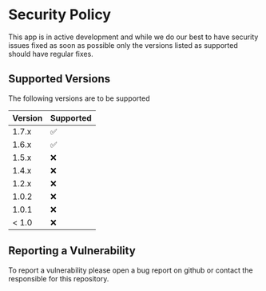 # Security Policy

This app is in active development and while we do our best to have security issues fixed as soon as possible only the versions listed as supported should have
regular fixes.

## Supported Versions

The following versions are to be supported

| Version | Supported          |
|---------| ------------------ |
| 1.7.x   | :white_check_mark: |
| 1.6.x   | :white_check_mark: |
| 1.5.x   | :x:                |
| 1.4.x   | :x:                |
| 1.2.x   | :x:                |
| 1.0.2   | :x:                |
| 1.0.1   | :x:                |
| < 1.0   | :x:                |

## Reporting a Vulnerability

To report a vulnerability please open a bug report on github or contact the responsible for this repository.

